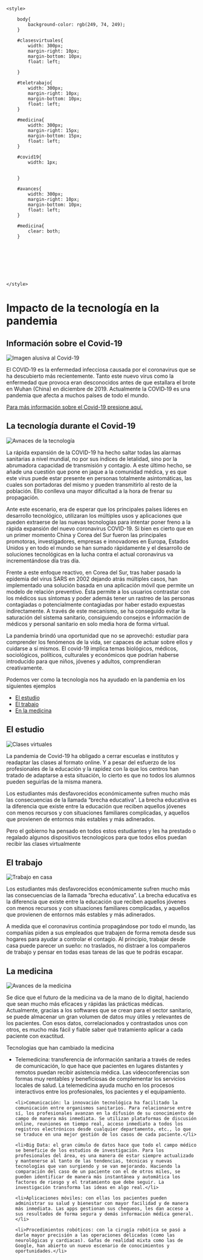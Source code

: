 
<html lang="en">
<head>
	<meta charset="UTF-8">
	<title>Document</title>

	<style>
		
		body{
			background-color: rgb(249, 74, 249);
		}	

		#clasesvirtuales{
			width: 300px;
			margin-right: 10px;
			margin-bottom: 10px;
			float: left;

		}

		#teletrabajo{
			width: 300px;
			margin-right: 10px;
			margin-bottom: 10px;
			float: left;
		}

		#medicina{
			width: 300px;
			margin-right: 15px;
			margin-bottom: 15px;
			float: left;
		}

		#covid19{
			width: 1px;
			
			
		}

		#avances{
			width: 300px;
			margin-right: 10px;
			margin-bottom: 10px;
			float: left;
		}

		#medicina{
			clear: both;
		}








	</style>



</head>
<body>
	<h1>Impacto de la tecnología en la pandemia</h1>

<h2>Información sobre el Covid-19</h2>
<img id="Covid19" src="https://bogota.gov.co/sites/default/files/styles/1050px/public/2020-02/coronavirus-preguntas-y-respuestas.jpg" alt="Imagen alusiva al Covid-19">

<p>El COVID‑19 es la enfermedad infecciosa causada por el coronavirus que se ha descubierto más recientemente. Tanto este nuevo virus como la enfermedad que provoca eran desconocidos antes de que estallara el brote en Wuhan (China) en diciembre de 2019. Actualmente la COVID‑19 es una pandemia que afecta a muchos países de todo el mundo.</p><a href="https://www.who.int/es/emergencies/diseases/novel-coronavirus-2019/advice-for-public/q-a-coronaviruses">Para más información sobre el Covid-19 presione aquí.</a>


<h2>La tecnología durante el Covid-19</h2>

<img id="avances" src="https://static1.elcorreo.com/www/multimedia/202003/02/media/cortadas/coronavirus-tecnologia-k0FG-U100358613244K4C-624x385@El%20Correo.jpg" alt="Avnaces de la tecnología">

<p>La rápida expansión de la COVID-19 ha hecho saltar todas las alarmas sanitarias a nivel mundial, no por sus índices de letalidad, sino por la abrumadora capacidad de transmisión y contagio. A este último hecho, se añade una cuestión que pone en jaque a la comunidad médica, y es que este virus puede estar presente en personas totalmente asintomáticas, las cuales son portadoras del mismo y pueden transmitirlo al resto de la población. Ello conlleva una mayor dificultad a la hora de frenar su propagación.</p>

<p>Ante este escenario, era de esperar que los principales países líderes en desarrollo tecnológico, utilizaran los múltiples usos y aplicaciones que pueden extraerse de las nuevas tecnologías para intentar poner freno a la rápida expansión del nuevo coronavirus COVID-19. Si bien es cierto que en un primer momento China y Corea del Sur fueron las principales promotoras, investigadores, empresas e innovadores en Europa, Estados Unidos y en todo el mundo se han sumado rápidamente y el desarrollo de soluciones tecnológicas en la lucha contra el actual coronavirus va incrementándose día tras día.</p>

<p>Frente a este enfoque reactivo, en Corea del Sur, tras haber pasado la epidemia del virus SARS en 2002 dejando atrás múltiples casos, han implementado una solución basada en una aplicación móvil que permite un modelo de relación preventivo. Ésta permite a los usuarios contrastar con los médicos sus síntomas y poder además tener un rastreo de las personas contagiadas o potencialmente contagiadas por haber estado expuestas indirectamente. A través de este mecanismo, se ha conseguido evitar la saturación del sistema sanitario, consiguiendo consejos e información de médicos y personal sanitario en solo media hora de forma virtual.</p>

<p>La pandemia brindó una oportunidad que no se aprovechó: estudiar para comprender los fenómenos de la vida, ser capaces de actuar sobre ellos y cuidarse a sí mismos. El covid-19 implica temas biológicos, médicos, sociológicos, políticos, culturales y económicos que podrían haberse introducido para que niños, jóvenes y adultos, comprendieran creativamente.</p>

<p>Podemos ver como la tecnología nos ha ayudado en la pandemia en los siguientes ejemplos</p>

<ul>
	<li><a href="#clasesvirtuales">El estudio</a></li>
	<li><a href="#teletrabajo">El trabajo</a></li>
	<li><a href="#medicina">En la medicina</a></li>
</ul>

<h2>El estudio</h2>

<img id="clasesvirtuales" src="https://www.larepublica.net/storage/images/2020/07/13/20200713164332.clases-virtuales.jpg" alt="Clases virtuales">

<p>La pandemia de Covid-19 ha obligado a cerrar escuelas e institutos y readaptar las clases al formato online. Y a pesar del esfuerzo de los profesionales de la educación y la rapidez con la que los centros han tratado de adaptarse a esta situación, lo cierto es que no todos los alumnos pueden seguirlas de la misma manera.</p>

<p>Los estudiantes más desfavorecidos económicamente sufren mucho más las consecuencias de la llamada “brecha educativa”. La brecha educativa es la diferencia que existe entre la educación que reciben aquellos jóvenes con menos recursos y con situaciones familiares complicadas, y aquellos que provienen de entornos más estables y más adinerados.</p>

<p>Pero el gobierno ha pensado en todos estos estudiantes y les ha prestado o regalado algunos dispositivos tecnologicos para que todos ellos puedan recibir las clases virtualmente</p>

<h2>El trabajo</h2>

<img id="teletrabajo" src="https://laneurona.com/wp-content/uploads/2020/03/imagen-post-teletrabajo.jpg" alt="Trabajo en casa">

<p>Los estudiantes más desfavorecidos económicamente sufren mucho más las consecuencias de la llamada “brecha educativa”. La brecha educativa es la diferencia que existe entre la educación que reciben aquellos jóvenes con menos recursos y con situaciones familiares complicadas, y aquellos que provienen de entornos más estables y más adinerados.</p>

<p>A medida que el coronavirus continúa propagándose por todo el mundo, las compañías piden a sus empleados que trabajen de forma remota desde sus hogares para ayudar a controlar el contagio. Al principio, trabajar desde casa puede parecer un sueño: no traslados, no distraer a los compañeros de trabajo y pensar en todas esas tareas de las que te podrás escapar.</p>


<h2 id="medicina">La medicina</h2>

<img id="medicina" src="https://conceptodefinicion.de/wp-content/uploads/2019/08/Medicina-.jpg" alt="Avances de la medicina">

<p>Se dice que el futuro de la medicina va de la mano de lo digital, haciendo que sean mucho más eficaces y rápidas las prácticas médicas. Actualmente, gracias a los softwares que se crean para el sector sanitario, se puede almacenar un gran volumen de datos muy útiles y relevantes de los pacientes. Con esos datos, correlacionados y contrastados unos con otros, es mucho más fácil y fiable saber qué tratamiento aplicar a cada paciente con exactitud.</p>

<p>Tecnologias que han cambiado la medicina</p>

<ul>
	<li>Telemedicina: transferencia de información sanitaria a través de redes de comunicación, lo que hace que pacientes en lugares distantes y remotos puedan recibir asistencia médica. Las videoconferencias son formas muy rentables y beneficiosas de complementar los servicios locales de salud. La telemedicina ayuda mucho en los procesos interactivos entre los profesionales, los pacientes y el equipamiento.</li>

	<li>Comunicación: la innovación tecnológica ha facilitado la comunicación entre organismos sanitarios. Para relacionarse entre sí, los profesionales avanzan en la difusión de su conocimiento de campo de manera más inmediata. Se utilizan plataformas de discusión online, reuniones en tiempo real, acceso inmediato a todos los registros electrónicos desde cualquier departamento, etc., lo que se traduce en una mejor gestión de los casos de cada paciente.</li>

	<li>Big Data: el gran cúmulo de datos hace que todo el campo médico se beneficie de los estudios de investigación. Para los profesionales del área, es una manera de estar siempre actualizado y mantenerse al tanto de las tendencias, técnicas y nuevas tecnologías que van surgiendo y se van mejorando. Haciendo la comparación del caso de un paciente con el de otros miles, se pueden identificar de manera más instantánea y automática los factores de riesgo y el tratamiento que debe seguir. La investigación transforma las ideas en algo real.</li>

	<li>Aplicaciones móviles: con ellas los pacientes pueden administrar su salud y bienestar con mayor facilidad y de manera más inmediata. Las apps gestionan sus chequeos, les dan acceso a sus resultados de forma segura y demás información médica general.</li>

	<li>Procedimientos robóticos: con la cirugía robótica se pasó a darle mayor precisión a las operaciones delicadas (como las neurológicas y cardiacas). Gafas de realidad mixta como las de Google, han abierto un nuevo escenario de conocimientos y oportunidades.</li>
</ul>







